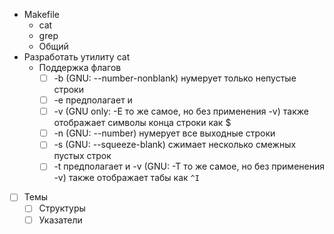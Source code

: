 - Makefile
	- cat
	- grep
	- Общий
- Разработать утилиту cat
	- Поддержка флагов
		- [ ] -b (GNU: --number-nonblank) нумерует только непустые строки 
		- [ ] -e предполагает и
		- [ ] -v (GNU only: -E то же самое, но без применения -v)	также отображает символы конца строки как $ 
		- [ ] -n (GNU: --number)	нумерует все выходные строки 
		- [ ] -s (GNU: --squeeze-blank)	сжимает несколько смежных пустых строк 
		- [ ] -t предполагает и -v (GNU: -T то же самое, но без применения -v)	также отображает табы как `^I` 
- [ ] Темы
	- [ ] Структуры
	- [ ] Указатели